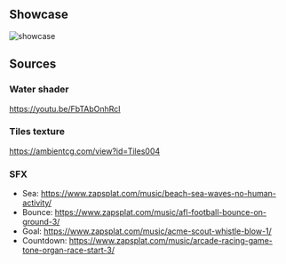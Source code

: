 ## Showcase

![showcase](./showcase.gif)

## Sources

### Water shader

<https://youtu.be/FbTAbOnhRcI>

### Tiles texture

<https://ambientcg.com/view?id=Tiles004>

### SFX

* Sea: <https://www.zapsplat.com/music/beach-sea-waves-no-human-activity/>
* Bounce: <https://www.zapsplat.com/music/afl-football-bounce-on-ground-3/>
* Goal: <https://www.zapsplat.com/music/acme-scout-whistle-blow-1/>
* Countdown: <https://www.zapsplat.com/music/arcade-racing-game-tone-organ-race-start-3/>
